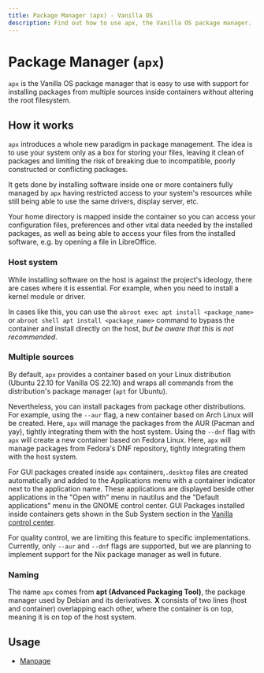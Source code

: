 ```yaml
---
title: Package Manager (apx) - Vanilla OS
description: Find out how to use apx, the Vanilla OS package manager.
---
```


# Package Manager (`apx`)

`apx` is the Vanilla OS package manager that is easy to use with support for installing packages from multiple sources inside containers without altering the root filesystem.

## How it works

`apx` introduces a whole new paradigm in package management. The idea is to use 
your system only as a box for storing your files, leaving it clean of packages 
and limiting the risk of breaking due to incompatible, poorly constructed or 
conflicting packages.

It gets done by installing software inside one or more containers fully managed by `apx` having restricted access to your system's resources while still being able to use the same drivers, display server, etc.

Your home directory is mapped inside the container so you can access your 
configuration files, preferences and other vital data needed by the installed 
packages, as well as being able to access your files from the installed 
software, e.g. by opening a file in LibreOffice.

### Host system

While installing software on the host is against the project's ideology, there are cases where it is essential. For example, when you need to 
install a kernel module or driver.

In cases like this, you can use the `abroot exec apt install <package_name>` or `abroot shell apt install <package_name>` command to bypass the container and install directly on the host, *but be aware that this 
is not recommended*.

### Multiple sources

By default, `apx` provides a container based on your Linux distribution (Ubuntu 
22.10 for Vanilla OS 22.10) and wraps all commands from the distribution's 
package manager (`apt` for Ubuntu).

Nevertheless, you can install packages from package other distributions. For example, using the `--aur` flag, a new
container based on Arch Linux will be created. Here, `apx` will manage the packages 
from the AUR (Pacman and yay), tightly integrating them with the host system. Using the `--dnf` flag with `apx` will create a new container based on Fedora Linux. Here, `apx` will manage packages from Fedora's DNF repository,  tightly integrating them with the host system. 

For GUI packages created inside `apx` containers,`.desktop` files are created automatically and added to the Applications menu with a container indicator next to the application name. These applications are displayed beside other applications in the "Open with" menu in nautilus and the "Default applications" menu in the GNOME control center. GUI Packages installed inside containers gets shown in the Sub System section in the [Vanilla control center](/docs/vanilla-control-center).

For quality control, we are limiting this feature to specific implementations. Currently, only `--aur` and `--dnf` flags are supported, but 
we are planning to implement support for the Nix package manager as well in future.

### Naming

The name `apx` comes from **apt (Advanced Packaging Tool)**, the package manager used by Debian and its derivatives. **X** consists of two lines (host and container) overlapping each other, where the container is on top, meaning 
it is on top of the host system.

## Usage

- [Manpage](/docs/apx/manpage)
